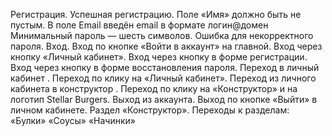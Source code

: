 Регистрация.
Успешная регистрацию. 
Поле «Имя» должно быть не пустым.
В поле Email введён email в формате логин@домен 
Минимальный пароль — шесть символов.
Ошибка для некорректного пароля.
Вход.
Вход по кнопке «Войти в аккаунт» на главной.
Вход через кнопку «Личный кабинет».
Вход через кнопку в форме регистрации.
Вход через кнопку в форме восстановления пароля.
Переход в личный кабинет .
Переход по клику на «Личный кабинет».
Переход из личного кабинета в конструктор .
Переход по клику на «Конструктор» и на логотип Stellar Burgers.
Выход из аккаунта.
Выход по кнопке «Выйти» в личном кабинете.
Раздел «Конструктор».
Переходы к разделам:
«Булки»
«Соусы»
«Начинки»
